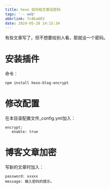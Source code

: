 ```yaml
---
title: hexo 如何给文章设密码
tags: '-- web'
abbrlink: 7c8ba603
date: 2024-05-28 14:15:34
---
```

有些文章写了，但不想要给别人看，那就设一个密码。
# 安装插件
命令：
```
npm install hexo-blog-encrypt
```
# 修改配置
在本目录配置文件_config.yml加入：
```
encrypt:
   enable: true
```
# 博客文章加密
写新的文章时加入：
```
password: xxxxx
message: 输入密码的提示。
```
